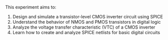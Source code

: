 This experiment aims to:
1. Design and simulate a transistor-level CMOS inverter circuit using SPICE
2. Understand the behavior of NMOS and PMOS transistors in digital logic
3. Analyze the voltage transfer characteristic (VTC) of a CMOS inverter
4. Learn how to create and analyze SPICE netlists for basic digital circuits
